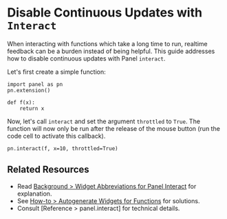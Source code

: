 # Disable Continuous Updates with `Interact`

When interacting with functions which take a long time to run, realtime feedback can be a burden instead of being helpful. This guide addresses how to disable continuous updates with Panel `interact`.

Let's first create a simple function:


```{pyodide}
import panel as pn
pn.extension()

def f(x):
    return x
```

Now, let's call `interact` and set the argument `throttled` to `True`. The function will now only be run after the release of the mouse button (run the code cell to activate this callback).

```{pyodide}
pn.interact(f, x=10, throttled=True)
```

## Related Resources

- Read [Background > Widget Abbreviations for Panel Interact](../../background/interact/interact_abbreviations.md) for explanation.
- See [How-to > Autogenerate Widgets for Functions](../interact/index.md) for solutions.
- Consult [Reference > panel.interact] for technical details.
